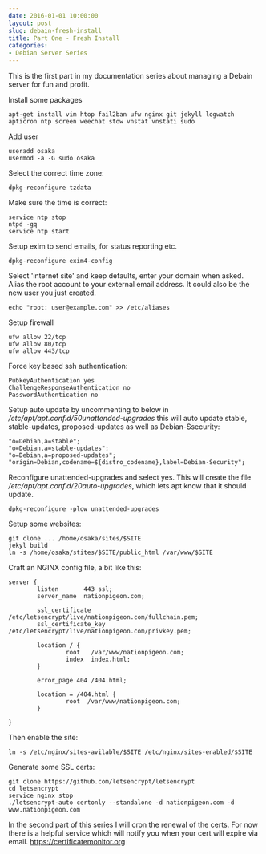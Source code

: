 ```yaml
---
date: 2016-01-01 10:00:00
layout: post
slug: debain-fresh-install
title: Part One - Fresh Install 
categories:
- Debian Server Series
---
```

This is the first part in my documentation series about managing a Debain server for fun and profit.

Install some packages

    apt-get install vim htop fail2ban ufw nginx git jekyll logwatch apticron ntp screen weechat stow vnstat vnstati sudo

Add user

    useradd osaka
    usermod -a -G sudo osaka

Select the correct time zone: 

	dpkg-reconfigure tzdata

Make sure the time is correct:

	service ntp stop
	ntpd -gq
	service ntp start

Setup exim to send emails, for status reporting etc.

	dpkg-reconfigure exim4-config

Select 'internet site' and keep defaults, enter your domain when asked.
Alias the root account to your external email address. It could also be the new user you just created.

	echo "root: user@example.com" >> /etc/aliases

Setup firewall

    ufw allow 22/tcp
    ufw allow 80/tcp 
    ufw allow 443/tcp

Force key based ssh authentication: 

    PubkeyAuthentication yes
    ChallengeResponseAuthentication no 
    PasswordAuthentication no        

Setup auto update by uncommenting to below in */etc/apt/apt.conf.d/50unattended-upgrades* this will auto update stable, stable-updates, proposed-updates as well as Debian-Ssecurity:

	"o=Debian,a=stable";
	"o=Debian,a=stable-updates";
	"o=Debian,a=proposed-updates";
	"origin=Debian,codename=${distro_codename},label=Debian-Security";

Reconfigure unattended-upgrades and select yes. This will create the file */etc/apt/apt.conf.d/20auto-upgrades*, which lets apt know that it should update.

	dpkg-reconfigure -plow unattended-upgrades

Setup some websites:

    git clone ... /home/osaka/sites/$SITE
    jekyl build
    ln -s /home/osaka/stites/$SITE/public_html /var/www/$SITE

Craft an NGINX config file, a bit like this:

    server {
            listen       443 ssl;
            server_name  nationpigeon.com;

            ssl_certificate /etc/letsencrypt/live/nationpigeon.com/fullchain.pem;
            ssl_certificate_key /etc/letsencrypt/live/nationpigeon.com/privkey.pem;

            location / {
                    root   /var/www/nationpigeon.com;
                    index  index.html;
            }

            error_page 404 /404.html;

            location = /404.html {
                    root  /var/www/nationpigeon.com;
            }

    }

Then enable the site:

    ln -s /etc/nginx/sites-avilable/$SITE /etc/nginx/sites-enabled/$SITE

Generate some SSL certs:

    git clone https://github.com/letsencrypt/letsencrypt
    cd letsencrypt
    service nginx stop
    ./letsencrypt-auto certonly --standalone -d nationpigeon.com -d www.nationpigeon.com

In the second part of this series I will cron the renewal of the certs. For now there is a helpful service which will notify you when your cert will expire via email. <https://certificatemonitor.org>

